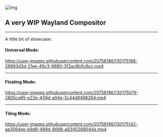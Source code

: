 ![img](https://i.imgur.com/NBv5Jw5.png)

## A very WIP Wayland Compositor
---

A little bit of showcase:

#### Universal Mode: 
https://user-images.githubusercontent.com/20758186/130175168-28893d3d-21ee-46c3-8880-312ac8b5c6cc.mp4

---
#### Floating Mode:
https://user-images.githubusercontent.com/20758186/130175079-2805ca95-e22e-459d-a04e-3c44d9498264.mp4

---
#### Tiling Mode: 
https://user-images.githubusercontent.com/20758186/130175142-aa3564ee-b9d8-489d-8698-a6340268044e.mp4



